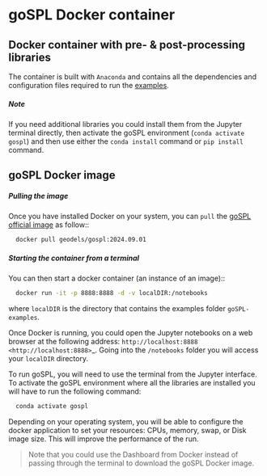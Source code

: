 # goSPL Docker container

## Docker container with pre- & post-processing libraries

The container is built with `Anaconda` and contains all the dependencies and configuration files required to run the [examples](https://github.com/Geodels/goSPL-examples).


##### Note

If you need additional libraries you could install them from the Jupyter terminal directly, then activate the goSPL environment (`conda activate gospl`) and then use either the `conda install` command or `pip install` command.

## goSPL Docker image

##### Pulling the image

Once you have installed Docker on your system, you can ``pull`` the
[goSPL official image](https://hub.docker.com/u/geodels) as follow::

```bash
  docker pull geodels/gospl:2024.09.01
```
##### Starting the container from a terminal

You can then start a docker container (an instance of
an image)::

```bash
  docker run -it -p 8888:8888 -d -v localDIR:/notebooks
```
where `localDIR` is the directory that contains the examples folder `goSPL-examples`.

Once Docker is running, you could open the Jupyter notebooks on a web browser at the following address: `http://localhost:8888 <http://localhost:8888>`_. Going into the `/notebooks` folder you will access your ``localDIR`` directory.

To run goSPL, you will need to use the terminal from the Jupyter interface. To activate the goSPL environment where all the libraries are installed you will have to run the following command:
```bash
  conda activate gospl
```

Depending on your operating system, you will be able to configure the docker application to set your resources: CPUs, memory, swap, or Disk image size. This will improve the performance of the run.

> Note that you could use the Dashboard from Docker instead of passing through the terminal to download the goSPL Docker image.